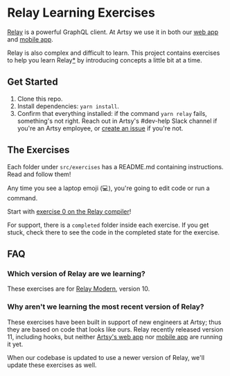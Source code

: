 # Relay Learning Exercises

[Relay](https://relay.dev/docs/v10.1.3/) is a powerful GraphQL client. At Artsy we use it in both our [web app](https://github.com/artsy/force) and [mobile app](https://github.com/artsy/eigen). 

Relay is also complex and difficult to learn. This project contains exercises to help you learn Relay[*](#which-version-of-relay-are-we-learning) by introducing concepts a little bit at a time. 

## Get Started

1. Clone this repo. 
2. Install dependencies: `yarn install`. 
3. Confirm that everything installed: if the command `yarn relay` fails, something's not right. Reach out in Artsy's #dev-help Slack channel if you're an Artsy employee, or [create an issue](https://github.com/artsy/relay-workshop/issues/new) if you're not.

## The Exercises

Each folder under `src/exercises` has a README.md containing instructions. Read and follow them!

Any time you see a laptop emoji (💻), you're going to edit code or run a command. 

Start with [exercise 0 on the Relay compiler](./src/exercises/00-Relay-Compiler/README.md)! 

For support, there is a `completed` folder inside each exercise. If you get stuck, check there to see the code in the completed state for the exercise.

## FAQ
### Which version of Relay are we learning?

These exercises are for [Relay Modern](https://relay.dev/docs/v10.1.3/new-in-relay-modern/), version 10. 

### Why aren't we learning the most recent version of Relay?

These exercises have been built in support of new engineers at Artsy; thus they are based on code that looks like ours. Relay recently released version 11, including hooks, but neither [Artsy's web app](https://github.com/artsy/force) nor [mobile app](https://github.com/artsy/eigen) are running it yet. 

When our codebase is updated to use a newer version of Relay, we'll update these exercises as well.
